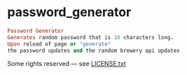# password_generator

``` ruby
Password Generator
Generates random password that is 10 characters long.
Upon reload of page or "generate"
the password updates and the random brewery api updates
```

Some rights reserved — see [LICENSE.txt](LICENSE.txt)
